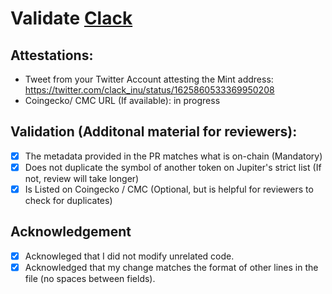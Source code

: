 # Validate [Clack](https://solscan.io/token/2Y6sQjp2PiwnQpMPSvGGYFNSQGY24YubNYXtrB9ufon9)

## Attestations:
- Tweet from your Twitter Account attesting the Mint address: https://twitter.com/clack_inu/status/1625860533369950208
- Coingecko/ CMC URL (If available): in progress

## Validation (Additonal material for reviewers):
- [x] The metadata provided in the PR matches what is on-chain (Mandatory)
- [x] Does not duplicate the symbol of another token on Jupiter's strict list (If not, review will take longer)
- [x] Is Listed on Coingecko / CMC (Optional, but is helpful for reviewers to check for duplicates)  

## Acknowledgement
- [x] Acknowleged that I did not modify unrelated code.
- [x] Acknowledged that my change matches the format of other lines in the file (no spaces between fields).
